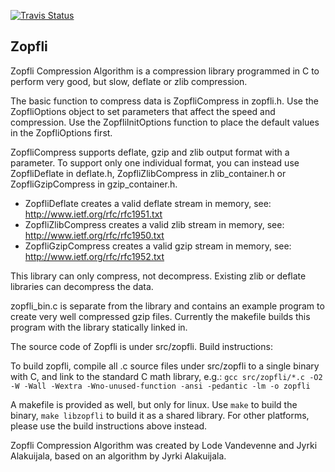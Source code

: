 [![Travis Status](https://api.travis-ci.com/google/zopfli.svg?branch=master)](https://travis-ci.com/google/zopfli)

## Zopfli ##
Zopfli Compression Algorithm is a compression library programmed in C to perform
very good, but slow, deflate or zlib compression.

The basic function to compress data is ZopfliCompress in zopfli.h. Use the
ZopfliOptions object to set parameters that affect the speed and compression.
Use the ZopfliInitOptions function to place the default values in the
ZopfliOptions first.

ZopfliCompress supports deflate, gzip and zlib output format with a parameter.
To support only one individual format, you can instead use ZopfliDeflate in
deflate.h, ZopfliZlibCompress in zlib_container.h or ZopfliGzipCompress in
gzip_container.h.

 - ZopfliDeflate creates a valid deflate stream in memory, see:
http://www.ietf.org/rfc/rfc1951.txt
 - ZopfliZlibCompress creates a valid zlib stream in memory, see:
http://www.ietf.org/rfc/rfc1950.txt
 - ZopfliGzipCompress creates a valid gzip stream in memory, see:
http://www.ietf.org/rfc/rfc1952.txt

This library can only compress, not decompress. Existing zlib or deflate
libraries can decompress the data.

zopfli_bin.c is separate from the library and contains an example program to
create very well compressed gzip files. Currently the makefile builds this
program with the library statically linked in.

The source code of Zopfli is under src/zopfli. Build instructions:

To build zopfli, compile all .c source files under src/zopfli to a single binary
with C, and link to the standard C math library, e.g.:
`gcc src/zopfli/*.c -O2 -W -Wall -Wextra -Wno-unused-function -ansi -pedantic -lm -o zopfli`

A makefile is provided as well, but only for linux. Use `make` to build the
binary, `make libzopfli` to build it as a shared library. For other platforms,
please use the build instructions above instead.

Zopfli Compression Algorithm was created by Lode Vandevenne and Jyrki
Alakuijala, based on an algorithm by Jyrki Alakuijala.
